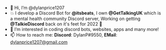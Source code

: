 - 👋 Hi, I’m @dylanprice1207
- 💥 I develop a Discord Bot for **@itsbeats**, I own **@GetTalkingUK** which is a mental health community Discord server, Working on getting **@TalkieDiscord** back on it's feet for 2022 💪 
- 👀 I’m interested in coding discord bots, websites, apps and many more!
- 📫 How to reach me: **Discord**: DylanP#9550, **EMail**: dylanprice1207@gmail.com

